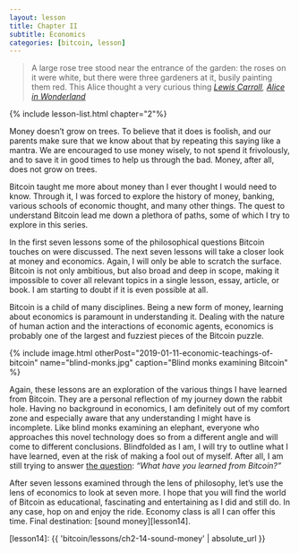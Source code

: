 ```yaml
---
layout: lesson
title: Chapter II
subtitle: Economics
categories: [bitcoin, lesson]
---
```


> A large rose tree stood near the entrance of the garden: the roses on it were
> white, but there were three gardeners at it, busily painting them red. This
> Alice thought a very curious thing
> <cite>[Lewis Carroll][carroll], [Alice in Wonderland][alice]</cite>

{% include lesson-list.html chapter="2"%}

Money doesn’t grow on trees. To believe that it does is foolish, and our
parents make sure that we know about that by repeating this saying like a
mantra. We are encouraged to use money wisely, to not spend it frivolously,
and to save it in good times to help us through the bad. Money, after all,
does not grow on trees.

Bitcoin taught me more about money than I ever thought I would need to know.
Through it, I was forced to explore the history of money, banking, various
schools of economic thought, and many other things. The quest to understand
Bitcoin lead me down a plethora of paths, some of which I try to explore in
this series.

In the first seven lessons some of the philosophical questions Bitcoin touches
on were discussed. The next seven lessons will take a closer look at money and
economics. Again, I will only be able to scratch the surface. Bitcoin is not
only ambitious, but also broad and deep in scope, making it impossible to cover
all relevant topics in a single lesson, essay, article, or book. I am starting
to doubt if it is even possible at all.

Bitcoin is a child of many disciplines. Being a new form of money, learning
about economics is paramount in understanding it. Dealing with the nature of
human action and the interactions of economic agents, economics is probably
one of the largest and fuzziest pieces of the Bitcoin puzzle.

{% include image.html otherPost="2019-01-11-economic-teachings-of-bitcoin" name="blind-monks.jpg" caption="Blind monks examining Bitcoin" %}

Again, these lessons are an exploration of the various things I have learned
from Bitcoin. They are a personal reflection of my journey down the rabbit hole.
Having no background in economics, I am definitely out of my comfort zone and
especially aware that any understanding I might have is incomplete. Like blind
monks examining an elephant, everyone who approaches this novel technology does
so from a different angle and will come to different conclusions. Blindfolded as
I am, I will try to outline what I have learned, even at the risk of making a
fool out of myself. After all, I am still trying to answer [the question]:
*“What have you learned from Bitcoin?”*

After seven lessons examined through the lens of philosophy, let’s use the
lens of economics to look at seven more. I hope that you will find the world
of Bitcoin as educational, fascinating and entertaining as I did and still do.
In any case, hop on and enjoy the ride. Economy class is all I can offer this
time. Final destination: [sound money][lesson14].

[the question]: https://twitter.com/arjunblj/status/1050073234719293440
[lesson14]: {{ 'bitcoin/lessons/ch2-14-sound-money' | absolute_url }}

<!-- Wikipedia -->
[alice]: https://en.wikipedia.org/wiki/Alice%27s_Adventures_in_Wonderland
[carroll]: https://en.wikipedia.org/wiki/Lewis_Carroll
